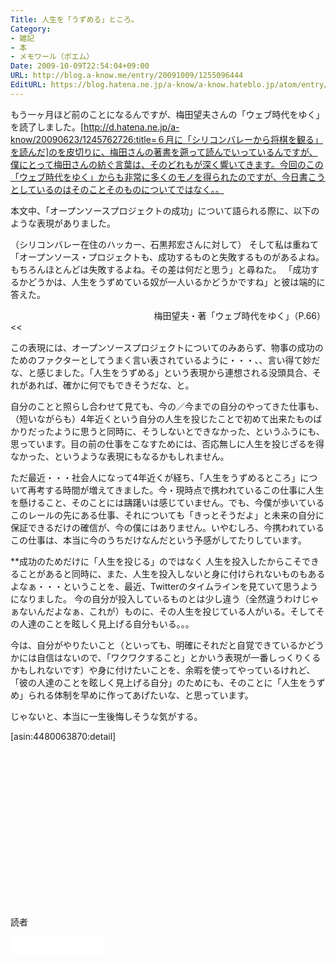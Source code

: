 ```yaml
---
Title: 人生を「うずめる」ところ。
Category:
- 雑記
- 本
- メモワール（ポエム）
Date: 2009-10-09T22:54:04+09:00
URL: http://blog.a-know.me/entry/20091009/1255096444
EditURL: https://blog.hatena.ne.jp/a-know/a-know.hateblo.jp/atom/entry/12921228815727979941
---
```


もう一ヶ月ほど前のことになるんですが、梅田望夫さんの「ウェブ時代をゆく」を読了しました。[http://d.hatena.ne.jp/a-know/20090623/1245762726:title=６月に「シリコンバレーから将棋を観る」を読んだ]のを皮切りに、梅田さんの著書を遡って読んでいっているんですが、僕にとって梅田さんの紡ぐ言葉は、そのどれもが深く響いてきます。今回のこの「ウェブ時代をゆく」からも非常に多くのモノを得られたのですが、今日書こうとしているのはそのことそのものについてではなく。。

本文中、「オープンソースプロジェクトの成功」について語られる際に、以下のような表現がありました。

>>
（シリコンバレー在住のハッカー、石黒邦宏さんに対して）
そして私は重ねて「オープンソース・プロジェクトも、成功するものと失敗するものがあるよね。もちろんほとんどは失敗するよね。その差は何だと思う」と尋ねた。
「成功するかどうかは、人生をうずめている奴が一人いるかどうかですね」と彼は端的に答えた。
<div align=right>梅田望夫・著「ウェブ時代をゆく」（P.66）</div>
<<

この表現には、オープンソースプロジェクトについてのみあらず、物事の成功のためのファクターとしてうまく言い表されているように・・・、、言い得て妙だな、と感じました。「人生をうずめる」という表現から連想される没頭具合、それがあれば、確かに何でもできそうだな、と。

自分のことと照らし合わせて見ても、今の／今までの自分のやってきた仕事も、（短いながらも）4年近くという自分の人生を投じたことで初めて出来たものばかりだったように思うと同時に、そうしないとできなかった、というふうにも、思っています。目の前の仕事をこなすためには、否応無しに人生を投じざるを得なかった、というような表現にもなるかもしれません。

ただ最近・・・社会人になって4年近くが経ち、「人生をうずめるところ」について再考する時間が増えてきました。今・現時点で携われているこの仕事に人生を懸けること、そのことには躊躇いは感じていません。でも、今僕が歩いているこのレールの先にある仕事、それについても「きっとそうだよ」と未来の自分に保証できるだけの確信が、今の僕にはありません。いやむしろ、今携われているこの仕事は、本当に今のうちだけなんだという予感がしてたりしています。


**成功のためだけに「人生を投じる」のではなく
人生を投入したからこそできることがあると同時に、また、人生を投入しないと身に付けられないものもあるよなぁ・・・ということを、最近、Twitterのタイムラインを見ていて思うようになりました。
今の自分が投入しているものとは少し違う（全然違うわけじゃぁないんだよなぁ、これが）ものに、その人生を投じている人がいる。そしてその人達のことを眩しく見上げる自分もいる。。。

今は、自分がやりたいこと（といっても、明確にそれだと自覚できているかどうかには自信はないので、「ワクワクすること」とかいう表現が一番しっくりくるかもしれないです）や身に付けたいことを、余暇を使ってやっているけれど、「彼の人達のことを眩しく見上げる自分」のためにも、そのことに「人生をうずめ」られる体制を早めに作ってあげたいな、と思っています。


じゃないと、本当に一生後悔しそうな気がする。


[asin:4480063870:detail]



<script async src="//pagead2.googlesyndication.com/pagead/js/adsbygoogle.js"></script>
<!-- article-bottom2 -->
<ins class="adsbygoogle"
     style="display:inline-block;width:300px;height:250px"
     data-ad-client="ca-pub-3463034538369189"
     data-ad-slot="5274552934"></ins>
<script>
(adsbygoogle = window.adsbygoogle || []).push({});
</script>
読者

<iframe src="//blog.hatena.ne.jp/a-know/a-know.hateblo.jp/subscribe/iframe" allowtransparency="true" frameborder="0" scrolling="no" width="150" height="28"></iframe>
